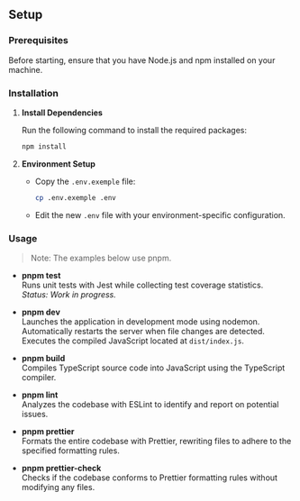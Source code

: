 ## Setup

### Prerequisites

Before starting, ensure that you have Node.js and npm installed on your machine.

### Installation

1. **Install Dependencies**

   Run the following command to install the required packages:

   ```bash
   npm install
   ```

2. **Environment Setup**

   - Copy the `.env.exemple` file:
     ```bash
     cp .env.exemple .env
     ```
   - Edit the new `.env` file with your environment-specific configuration.

### Usage

> Note: The examples below use pnpm.

- **pnpm test**  
  Runs unit tests with Jest while collecting test coverage statistics.  
  _Status: Work in progress._

- **pnpm dev**  
  Launches the application in development mode using nodemon.  
  Automatically restarts the server when file changes are detected.  
  Executes the compiled JavaScript located at `dist/index.js`.

- **pnpm build**  
  Compiles TypeScript source code into JavaScript using the TypeScript compiler.

- **pnpm lint**  
  Analyzes the codebase with ESLint to identify and report on potential issues.

- **pnpm prettier**  
  Formats the entire codebase with Prettier, rewriting files to adhere to the specified formatting rules.

- **pnpm prettier-check**  
  Checks if the codebase conforms to Prettier formatting rules without modifying any files.
